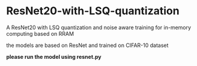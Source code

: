 # ResNet20-with-LSQ-quantization
A ResNet20 with LSQ quantization and noise aware training for in-memory computing based on RRAM

the models are based on ResNet and trained on CIFAR-10 dataset

**please run the model using resnet.py**
